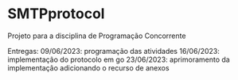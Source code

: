 # SMTPprotocol
Projeto para a disciplina de Programação Concorrente


Entregas:
09/06/2023: programação das atividades
16/06/2023: implementação do protocolo em go
23/06/2023: aprimoramento da implementação adicionando o recurso de anexos
